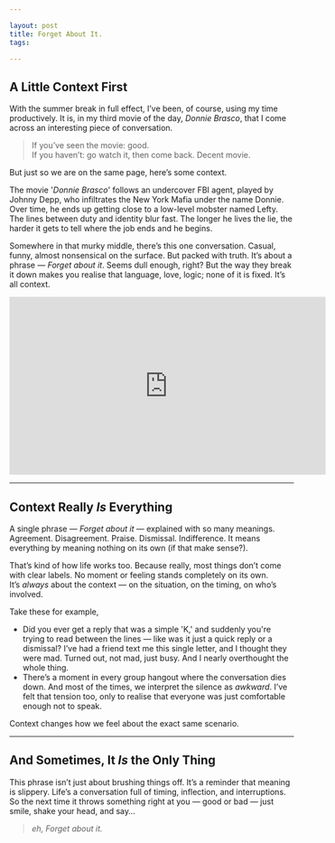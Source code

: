 ```yaml
---

layout: post
title: Forget About It.
tags:

---
```

## A Little Context First

With the summer break in full effect, I’ve been, of course, using my time productively. It is, in my third movie of the day, *Donnie Brasco*, that I come across an interesting piece of conversation. 

> If you’ve seen the movie: good.  
> If you haven’t: go watch it, then come back. Decent movie.

But just so we are on the same page, here’s some context.

The movie '_Donnie Brasco_' follows an undercover FBI agent, played by Johnny Depp, who infiltrates the New York Mafia under the name Donnie. Over time, he ends up getting close to a low-level mobster named Lefty. The lines between duty and identity blur fast. The longer he lives the lie, the harder it gets to tell where the job ends and he begins. 

Somewhere in that murky middle, there’s this one conversation. Casual, funny, almost nonsensical on the surface. But packed with truth. It’s about a phrase — _Forget about it_. Seems dull enough, right? But the way they break it down makes you realise that language, love, logic; none of it is fixed. It’s all context.

<iframe width="560" height="315" src="https://www.youtube.com/embed/pS6zJ7IsJkM?si=bGfnsj3DUh71AjSq&amp;start=25" title="YouTube video player" frameborder="0" allow="accelerometer; autoplay; clipboard-write; encrypted-media; gyroscope; picture-in-picture; web-share" referrerpolicy="strict-origin-when-cross-origin" allowfullscreen></iframe>

<hr class="dots">

## Context Really _Is_ Everything

A single phrase — _Forget about it_ — explained with so many meanings. Agreement. Disagreement. Praise. Dismissal. Indifference. It means everything by meaning nothing on its own (if that make sense?).

That’s kind of how life works too. Because really, most things don’t come with clear labels. No moment or feeling stands completely on its own. It’s _always_ about the context — on the situation, on the timing, on who’s involved.

Take these for example,

- Did you ever get a reply that was a simple 'K,' and suddenly you're trying to read between the lines — like was it just a quick reply or a dismissal? I’ve had a friend text me this single letter, and I thought they were mad. Turned out, not mad, just busy. And I nearly overthought the whole thing.
- There’s a moment in every group hangout where the conversation dies down. And most of the times, we interpret the silence as _awkward_. I’ve felt that tension too, only to realise that everyone was just comfortable enough not to speak. 

Context changes how we feel about the exact same scenario.

<hr class="dots">

## And Sometimes, It _Is_ the Only Thing

This phrase isn’t just about brushing things off. It’s a reminder that meaning is slippery.  Life’s a conversation full of timing, inflection, and interruptions. So the next time it throws something right at you — good or bad — just smile, shake your head, and say… 
> _eh, Forget about it._ 
